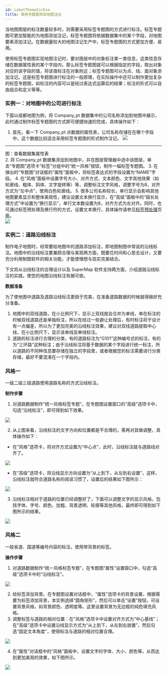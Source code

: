 ```yaml
---
id: LabelThematicExa
title: 使用专题图添加地图注记
---
```

当地图图层的标注数量较多时，则需要采用标签专题图的方式进行标注。标签专题图可更加智能的为地图添加注记，标签专题图将依据数据集中的某个字段，对地图要素添加注记。在数据量较大的地图注记生产中，标签专题图的方式更加方便、易用。

使用标签专题图实现地图注记时，要对图层中的对象标注某一类信息，这类信息存储在数据属性表的某个字段内，那么标签专题图就可以根据指定的字段，取出对象对应的该字段的值，将该值标注在对象附近；标签专题图可以为点、线、面对象添加注记。这是标签专题图进行标注的一般原理，在实际操作中还可以制作更加复杂的标签专题图，如标注的内容可以是经过表达式运算后的结果；标注的形式可以自由组合和定义等等。

### 实例一：对地图中的公司进行标注

下面以成都地图为例，将 Company_pt 数据集中的公司名称添加到地图中展示，此时通过制作标签专题图的方式即可便捷快速的完成，具体操作如下：

1. 首先，看一下 Company_pt 点数据的属性表，公司名称存储在在哪个字段中，这个数据比较适合采用标签专题图的形式制作注记。  ![](img/DataProperty.png)  
---  
图：查看数据集属性表  
2. 将 Company_pt 数据集添加到地图中，并在图层管理器中选中该图层，单击“专题图”选项卡“标签”分组中的“统一风格”按钮，制作一幅标签专题图。
3. 在弹出的“专题图”对话框的“属性”面板中，将标签表达式的字段设置为“NAME”字段。
4. 在“风格”面板中设置字号大小、对齐方式、文本颜色、文字其他效果（如轮廓线、粗体、斜体、文字旋转等）等，调整标注文字风格，调整字号为8，对齐方式为“左中点”，使用白色轮廓线。 
5. 很多公司名称较长，单行显示会影响其他地图要素显示和整体美观性，建议设置文本换行显示，在“高级”面板中的“超长处理方式”中设置为“换行显示”，单行文本数设置为8，对齐方式为左对齐。同时，也可通过标签预处理及换行符的方式，设置文本换行，具体操作请参见[标签预处理](../../Mapping/TextProcessing)页面。   
 ![](img/TextWrap.png)   

### 实例二：道路沿线标注

制作电子地图时，经常要给地图中的道路添加标注，即地图制图中常说的沿线标注。地图中的沿线标注要兼顾合理与美观两方面，既要花时间和心思去设计，又要充分利用制图软件的相关功能，才能使理想与现实完美结合。

下文将从沿线标注的合理设计以及 SuperMap 软件支持两方面，介绍道路沿线标注的实践，使您的地图沿线标注有据可依。

**数据准备**

为了使地图中道路及道路沿线标注更趋于完美，在准备道路数据的时候就得做好充分准备。

1. 地图中的双线道路，在小比例尺下，显示上双线就会合并为单线，单在标注的时候双线道路还是单独标注，所以在经过一些避让处理后，有时标注将于设计有一点偏差，所以为了更加完美的沿线标注效果，建议对双线道路提取中心线，在小比例尺下，显示该单线及单线标注。
2. 道路的标注进行合理的分类，有的道路标注为“G101”这种编号式的标注，有的为“三环路”这种标注；由于沿线标注将基于数据的某个字段进行统一标注，所以道路的不同种信息要存储在独立的字段里，或者根据您的标注需要进行分类存储，最好不要混淆在一个字段内。

### 风格一

一级二级三级道路使用道路名称的方式沿线标注。

**制作步骤**

1. 对道路数据制作“统一风格标签专题”，在专题图设置窗口的“高级”选项卡中，勾选“沿线标注”，即可得到如下效果。  

![](img/LabelAlong1.png)  

2. 从上图来看，沿线标注的文字方向和位置都是不合理的，需再对其做调整，具体操作如下： 
* 在“风格”选项卡，将对齐方式设置为“中心点”，此时，沿线标注就与道路线对齐了。  

![](img/LabelAlong2.png)  

* 在“高级”选项卡，将沿线显示方向设置为“从上到下，从左到右设置”，这样，沿线标注就符合道路名称的阅读习惯了，设置后的结果如下图所示：  

![](img/LabelAlong3.png)  

3. 沿线标注相对于道路的位置已经调整好了，下面可以调整文字的显示风格，包括字体、字号、颜色、加粗、背景透明、轮廓等其他风格，最终即可得到如下图所示的结果。  

![](img/LabelAlong4.png)  

### 风格二

一般省道、国道等编号内容的标注，使用带背景的标签。

**操作步骤**

1. 对道路数据制作“统一风格标签专题”，在专题图“属性”设置窗口中，勾选“高级”选项卡中的“沿线标注”。  

![](img/LabelAlong5.png)  

2. 给标签添加背景。在专题图设置对话框中，“属性”选项卡的背景设置，根据需要为标签添加背景，本实例选择“圆角矩形”，然后可以单击“设置”按钮，可设置背景风格，如背景颜色、透明度等。这里设置背景为无边框的纯色填充风格。
3. 调整标签与道路的相对位置：在“风格”选项卡中设置对齐方式为“中心基线”；在“高级”选项卡中设置沿线显示方式为“从上到下，从左到右放置”，然后勾选“固定文本角度”，使得标注与道路的相对位置合理。   

![](img/LabelAlong6.png)  
 
4. 在“属性”对话框中的“风格”面板中，设置文字的字体、大小、颜色等，从而达到更加美观的效果，如下图所示。  

![](img/LabelAlong7.png)  
